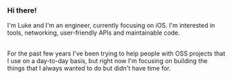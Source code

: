 ### Hi there! <br />
I'm Luke and I'm an engineer, currently focusing on iOS.
I'm interested in tools, networking, user-friendly APIs and maintainable code.<br /><br />

For the past few years I've been trying to help people with OSS projects that I use on a day-to-day basis, but right now I'm focusing on building the things that I always wanted to do but didn't have time for. 
